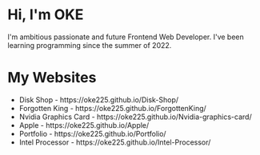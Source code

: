 <h1>Hi, I'm OKE</h1>
I'm ambitious passionate and future Frontend Web Developer. I've been learning programming since the summer of 2022.

<h1>My Websites</h1>
<ul>
  <li>Disk Shop - https://oke225.github.io/Disk-Shop/</li>
<li>Forgotten King - https://oke225.github.io/ForgottenKing/</li>
<li>Nvidia Graphics Card - https://oke225.github.io/Nvidia-graphics-card/</li>
<li>Apple - https://oke225.github.io/Apple/</li>
<li>Portfolio - https://oke225.github.io/Portfolio/</li>
<li>Intel Processor - https://oke225.github.io/Intel-Processor/</li>
</ul>
